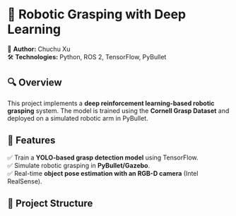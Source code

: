 
# 🤖 Robotic Grasping with Deep Learning
🚀 **Author:** Chuchu Xu  
🛠 **Technologies:** Python, ROS 2, TensorFlow, PyBullet  

## 🔍 Overview  
This project implements a **deep reinforcement learning-based robotic grasping** system. The model is trained using the **Cornell Grasp Dataset** and deployed on a simulated robotic arm in PyBullet.  

## 🎯 Features  
✅ Train a **YOLO-based grasp detection model** using TensorFlow.  
✅ Simulate robotic grasping in **PyBullet/Gazebo**.  
✅ Real-time **object pose estimation with an RGB-D camera** (Intel RealSense).  

## 📂 Project Structure  
